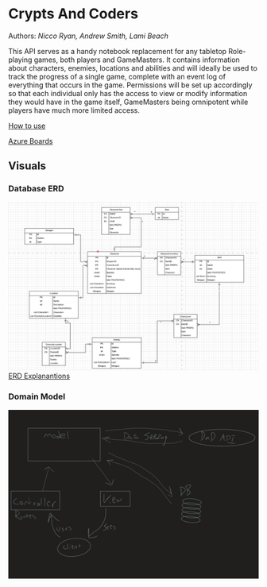 # Crypts And Coders
Authors: *Nicco Ryan, Andrew Smith, Lami Beach*

This API serves as a handy notebook replacement for any tabletop Role-playing games, both players and GameMasters. It contains information about characters, enemies, locations and abilities and will ideally be used to track the progress of a single game, complete with an event log of everything that occurs in the game. Permissions will be set up accordingly so that each individual only has the access to view or modify information they would have in the game itself, GameMasters being omnipotent while players have much more limited access.

[How to use](requirements.md)

[Azure Boards](https://dev.azure.com/CryptsAndCoders/CryptsAndCoders)

## Visuals
### Database ERD
![Database ERD](assets/DatabaseERD.png)
[ERD Explanantions](https://docs.google.com/document/d/18l6eFtC1B1aWomSokPo2aEY6dHkXdq_5J7Jy7JMoAOw/edit?usp=sharing)

### Domain Model
![Domain Model](assets/DomainModel.png)
